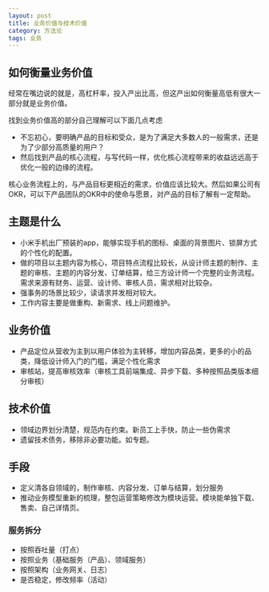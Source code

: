 ```yaml
---
layout: post
title: 业务价值与技术价值
category: 方法论
tags: 业务
---
```


## 如何衡量业务价值
经常在嘴边说的就是，高杠杆率，投入产出比高，但这产出如何衡量高低有很大一部分就是业务价值。

找到业务价值高的部分自己理解可以下面几点考虑
- 不忘初心，要明确产品的目标和受众，是为了满足大多数人的一般需求，还是为了少部分高质量的用户？
- 然后找到产品的核心流程，与写代码一样，优化核心流程带来的收益远远高于优化一般的边缘的流程。

核心业务流程上的，与产品目标更相近的需求，价值应该比较大。然后如果公司有OKR，可以下产品团队的OKR中的使命与愿景，对产品的目标了解有一定帮助。

## 主题是什么
- 小米手机出厂预装的app，能够实现手机的图标、桌面的背景图片、锁屏方式的个性化的配置。
- 做的项目以主题内容为核心，项目特点流程比较长，从设计师主题的制作、主题的审核、主题的内容分发、订单结算，给三方设计师一个完整的业务流程。需求来源有财务、运营、设计师、审核人员，需求相对比较杂。
- 强事务的场景比较少，读请求并发相对较大。
- 工作内容主要是做重构、新需求、线上问题维护。

## 业务价值
- 产品定位从营收为主到以用户体验为主转移，增加内容品类，更多的小的品类，降低设计师入门的门槛，满足个性化需求
- 审核站，提高审核效率（审核工具前端集成、异步下载、多种按照品类版本细分审核）

## 技术价值
- 领域边界划分清楚，规范内在约束。新员工上手快，防止一些伪需求
- 遗留技术债务，移除非必要功能。如专题。

## 手段
- 定义清各自领域的，制作审核、内容分发、订单与结算，划分服务
- 推动业务模型重新的梳理，整包运营策略修改为模块运营。模块能单独下载、售卖、自己详情页。

### 服务拆分
- 按照吞吐量（打点）
- 按照业务（基础服务（产品）、领域服务）
- 按照架构（业务网关、日志）
- 是否稳定，修改频率（活动）






